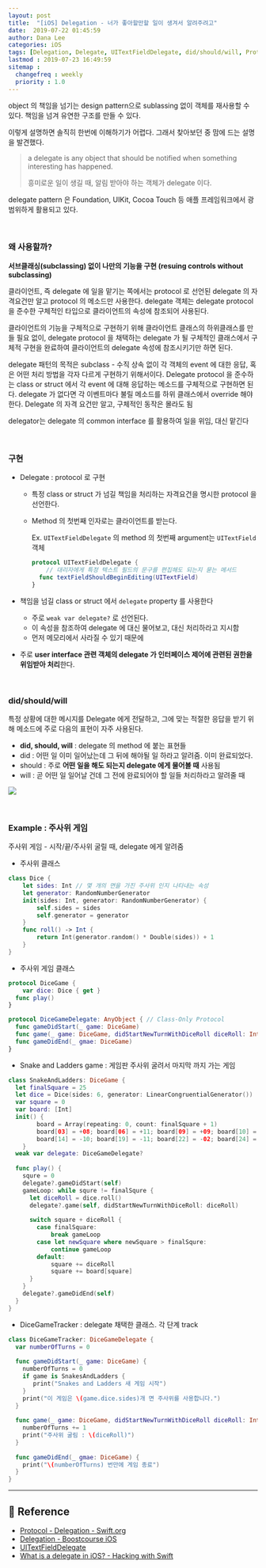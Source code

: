 ```yaml
---
layout: post
title:  "[iOS] Delegation - 너가 좋아할만할 일이 생겨서 알려주려고"
date:  2019-07-22 01:45:59
author: Dana Lee
categories: iOS
tags: [Delegation, Delegate, UITextFieldDelegate, did/should/will, Protocol]
lastmod : 2019-07-23 16:49:59
sitemap :
  changefreq : weekly
  priority : 1.0
---
```




object 의 책임을 넘기는 design pattern으로 sublassing 없이 객체를 재사용할 수 있다. 책임을 넘겨 유연한 구조를 만들 수 있다.

이렇게 설명하면 솔직히 한번에 이해하기가 어렵다. 그래서 찾아보던 중 맘에 드는 설명을 발견했다.

> a delegate is any object that should be notified when something interesting has happened.<br>
>
> 흥미로운 일이 생길 때, 알림 받아야 하는 객체가 delegate 이다.

delegate pattern 은 Foundation, UIKit, Cocoa Touch 등 애플 프레임워크에서 광범위하게 활용되고 있다. 

&nbsp;

### 왜 사용할까?

**서브클래싱(subclassing) 없이 나만의 기능을 구현 (resuing controls without subclassing)**

클라이언트, 즉 delegate 에 일을 맡기는 쪽에서는 protocol 로 선언된 delegate 의 자격요건만 알고 protocol 의 메소드만 사용한다. delegate 객체는 delegate protocol을 준수한 구체적인 타입으로 클라이언트의 속성에 참조되어 사용된다. 

클라이언트의 기능을 구체적으로 구현하기 위해 클라이언트 클래스의 하위클래스를 만들 필요 없이, delegate protocol 을 채택하는 delegate 가 될 구체적인 클래스에서 구체적 구현을 완료하여 클라이언트의 delegate 속성에 참조시키기만 하면 된다.

delegate 패턴의 목적은 subclass - 수직 상속 없이 각 객체의 event 에 대한 응답, 혹은 어떤 처리 방법을 각자 다르게 구현하기 위해서이다. Delegate protocol 을 준수하는 class or struct 에서 각 event 에 대해 응답하는 메소드를 구체적으로 구현하면 된다. delegate 가 없다면 각 이벤트마다 불릴 메소드를 하위 클래스에서 override 해야 한다. Delegate 의 자격 요건만 알고, 구체적인 동작은 몰라도 됨

delegator는 delegate 의 common interface 를 활용하여 일을 위임, 대신 맡긴다

&nbsp;

### 구현

- Delegate : protocol 로 구현

  - 특정 class or struct 가 넘길 책임을 처리하는 자격요건을 명시한 protocol 을 선언한다. 

  - Method 의 첫번째 인자로는 클라이언트를 받는다.

    Ex. `UITextFieldDelegate` 의 method 의 첫번째 argument는 `UITextField` 객체

    ```swift
    protocol UITextFieldDelegate {
    	// 대리자에게 특정 텍스트 필드의 문구를 편집해도 되는지 묻는 메서드
      func textFieldShouldBeginEditing(UITextField)
    }
    ```

    

- 책임을 넘길 class or struct 에서 `delegate` property 를 사용한다
  - 주로 `weak var delegate?` 로 선언된다.
  - 이 속성을 참조하여 delegate 에 대신 물어보고, 대신 처리하라고 지시함
  - 먼저 메모리에서 사라질 수 있기 때문에

- 주로 **user interface 관련 객체의 delegate 가 인터페이스 제어에 관련된 권한을 위임받아 처리**한다.

&nbsp;

### did/should/will

특정 상황에 대한 메시지를 Delegate 에게 전달하고, 그에 맞는 적절한 응답을 받기 위해 메소드에 주로 다음의 표현이 자주 사용된다.

- **did, should, will** : delegate 의 method 에 붙는 표현들
- did : 어떤 일 이미 일어났는데 그 뒤에 해야될 일 하라고 알려줌. 이미 완료되었다.
- should : 주로 **어떤 일을 해도 되는지 delegate 에게 물어볼 때** 사용됨
- will : 곧 어떤 일 일어날 건데 그 전에 완료되어야 할 일들 처리하라고 알려줄 때

![]({{site.url}}/assets/post-image/Delegation-1.jpg)

&nbsp;

### Example : 주사위 게임

주사위 게임 - 시작/끝/주사위 굴릴 때, delegate 에게 알려줌

- 주사위 클래스 

```swift
class Dice {
    let sides: Int // 몇 개의 면을 가진 주사위 인지 나타내는 속성
    let generator: RandomNumberGenerator
    init(sides: Int, generator: RandomNumberGenerator) {
        self.sides = sides
        self.generator = generator
    }
    func roll() -> Int {
        return Int(generator.random() * Double(sides)) + 1
    }
}
```

- 주사위 게임 클래스

```swift
protocol DiceGame {
	var dice: Dice { get }
  func play()
}

protocol DiceGameDelegate: AnyObject { // Class-Only Protocol
  func gameDidStart(_ game: DiceGame)
  func game(_ game: DiceGame, didStartNewTurnWithDiceRoll diceRoll: Int)
  func gameDidEnd(_ gmae: DiceGame)
}
```

- Snake and Ladders game : 게임판 주사위 굴려서 마지막 까지 가는 게임

```swift
class SnakeAndLadders: DiceGame {
  let finalSquare = 25
  let dice = Dice(sides: 6, generator: LinearCongruentialGenerator())
  var square = 0
  var board: [Int]
  init() {
        board = Array(repeating: 0, count: finalSquare + 1)
        board[03] = +08; board[06] = +11; board[09] = +09; board[10] = +02
        board[14] = -10; board[19] = -11; board[22] = -02; board[24] = -08
    }
  weak var delegate: DiceGameDelegate?
  
  func play() {
    squre = 0
    delegate?.gameDidStart(self)
    gameLoop: while squre != finalSqure {
      let diceRoll = dice.roll()
      delegate?.game(self, didStartNewTurnWithDiceRoll: diceRoll)
      
      switch square + diceRoll {
        case finalSquare:
        	break gameLoop
        case let newSquare where newSquare > finalSqure:
        	continue gameLoop
        default:
        	square += diceRoll
        	square += board[square]
      }
    }
    delegate?.gameDidEnd(self)
  }
}
```

- DiceGameTracker : delegate 채택한 클래스. 각 단계 track 

```swift
class DiceGameTracker: DiceGameDelegate {
  var numberOfTurns = 0
  
  func gameDidStart(_ game: DiceGame) {
    numberOfTurns = 0
    if game is SnakesAndLadders {
       print("Snakes and Ladders 새 게임 시작")
    }
    print("이 게임은 \(game.dice.sides)개 면 주사위를 사용합니다.")
  }
  
  func game(_ game: DiceGame, didStartNewTurnWithDiceRoll diceRoll: Int) {
    numberOfTurns += 1
    print("주사위 굴림 : \(diceRoll)")
  }
  
  func gameDidEnd(_ gmae: DiceGame) {
    print("\(numberOfTurns) 번만에 게임 종료")
  }
}
```



---

## 📌 Reference

- [Protocol - Delegation - Swift.org](https://docs.swift.org/swift-book/LanguageGuide/Protocols.html#ID276)
- [Delegation - Boostcourse iOS](https://www.edwith.org/boostcourse-ios/lecture/16856/)
- [UITextFieldDelegate](https://developer.apple.com/documentation/uikit/uitextfielddelegate)
- [What is a delegate in iOS? - Hacking with Swift](https://www.hackingwithswift.com/example-code/language/what-is-a-delegate-in-ios)

